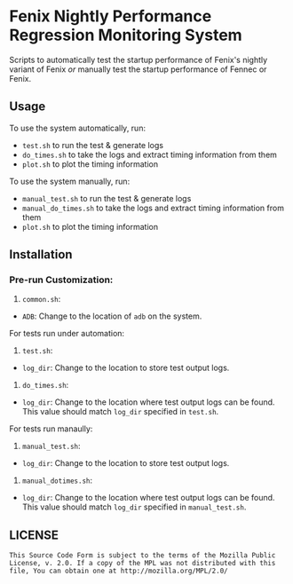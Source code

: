 # Fenix Nightly Performance Regression Monitoring System
Scripts to automatically test the startup performance of Fenix's
nightly variant of Fenix *or* manually test the startup performance of
Fennec or Fenix.

## Usage
To use the system automatically, run:
* `test.sh` to run the test & generate logs
* `do_times.sh` to take the logs and extract timing information from them
* `plot.sh` to plot the timing information

To use the system manually, run:
* `manual_test.sh` to run the test & generate logs
* `manual_do_times.sh` to take the logs and extract timing information from them
* `plot.sh` to plot the timing information

## Installation

### Pre-run Customization:
1. `common.sh`:
- `ADB`: Change to the location of `adb` on the system.

For tests run under automation:
1. `test.sh`:
- `log_dir`: Change to the location to store test output logs.
1. `do_times.sh`:
- `log_dir`: Change to the location where test output logs can be found. This value should match `log_dir` specified in `test.sh`.

For tests run manaully:
1. `manual_test.sh`:
- `log_dir`: Change to the location to store test output logs.
1. `manual_dotimes.sh`:
- `log_dir`: Change to the location where test output logs can be found. This value should match `log_dir` specified in `manual_test.sh`.

## LICENSE

    This Source Code Form is subject to the terms of the Mozilla Public
    License, v. 2.0. If a copy of the MPL was not distributed with this
    file, You can obtain one at http://mozilla.org/MPL/2.0/
